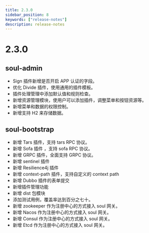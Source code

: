 ```yaml
---
title: 2.3.0
sidebar_position: 8
keywords: ["release-notes"]
description: release-notes
---
```


# 2.3.0

## soul-admin

- Sign 插件新增是否开启 APP 认证的字段。
- 优化 Divide 插件，使用通用的插件模板。
- 插件处理管理中添加默认值和规则检查。
- 新增资源管理模块，使用户可以添加插件，调整菜单和按钮资源等。
- 新增菜单和数据的权限控制。
- 新增支持 H2 来存储数据。

## soul-bootstrap

- 新增 Tars 插件，支持 tars RPC 协议。
- 新增 Sofa 插件 ，支持 sofa RPC 协议。
- 新增 GRPC 插件，全面支持 GRPC 协议。
- 新增 sentinel 插件
- 新增 Resilience4j 插件
- 新增 context-path 插件，支持自定义的 context path
- 新增 Dubbo 插件的表单提交
- 新增插件管理功能
- 新增 dist 包模块
- 添加测试用例，覆盖率达到百分之七十。
- 新增 zookeeper 作为注册中心的方式接入 soul 网关。
- 新增 Nacos 作为注册中心的方式接入 soul 网关。
- 新增 Consul 作为注册中心的方式接入 soul 网关。
- 新增 Etcd 作为注册中心的方式接入 soul 网关。

